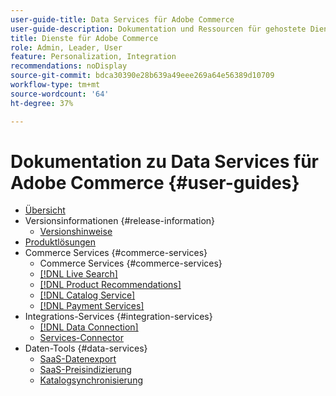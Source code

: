 ```yaml
---
user-guide-title: Data Services für Adobe Commerce
user-guide-description: Dokumentation und Ressourcen für gehostete Dienste, die erweiterte Funktionen für Adobe Commerce und Magento Open Source bieten.
title: Dienste für Adobe Commerce
role: Admin, Leader, User
feature: Personalization, Integration
recommendations: noDisplay
source-git-commit: bdca30390e28b639a49eee269a64e56389d10709
workflow-type: tm+mt
source-wordcount: '64'
ht-degree: 37%

---
```


# Dokumentation zu Data Services für Adobe Commerce {#user-guides}

- [Übersicht](home.md)
- Versionsinformationen {#release-information}
   - [Versionshinweise](/help/landing/release-notes-all.md)
- [Produktlösungen](product-solutions.md)
- Commerce Services {#commerce-services}
   - Commerce Services {#commerce-services}
   - [[!DNL Live Search]](https://experienceleague.adobe.com/docs/commerce/live-search/overview.html?lang=de)
   - [[!DNL Product Recommendations]](https://experienceleague.adobe.com/docs/commerce/product-recommendations/guide-overview.html?lang=de)
   - [[!DNL Catalog Service]](https://experienceleague.adobe.com/docs/commerce/catalog-service/guide-overview.html?lang=de)
   - [[!DNL Payment Services]](https://experienceleague.adobe.com/docs/commerce/payment-services/guide-overview.html?lang=de)
- Integrations-Services {#integration-services}
   - [[!DNL Data Connection]](https://experienceleague.adobe.com/docs/commerce/data-connection/overview.html?lang=de)
   - [Services-Connector](/help/landing/saas.md)
- Daten-Tools {#data-services}
   - [SaaS-Datenexport](https://experienceleague.adobe.com/docs/commerce/saas-data-export/overview.html?lang=de)
   - [SaaS-Preisindizierung](https://experienceleague.adobe.com/docs/commerce/price-indexer/price-indexing.html?lang=de)
   - [Katalogsynchronisierung](/help/landing/catalog-sync.md)






